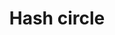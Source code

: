 ---
title: Hash circle
tags: ["hash", "circle", "tag", "label", "symbol", "identifier", "marker", "notation", "sign"]
icon: hash-circle
svg: '<svg xmlns="http://www.w3.org/2000/svg" width="24" height="24" fill="none" viewBox="0 0 24 24" stroke-width="1.5" stroke-linecap="round" stroke-linejoin="round" stroke="currentColor"><path d="m10.905 8-1.437 8m4.937-8-1.437 8m3.314-5.75H7.718m8.564 3.5H7.718M21 12a9 9 0 1 1-18 0 9 9 0 0 1 18 0"/></svg>'
---